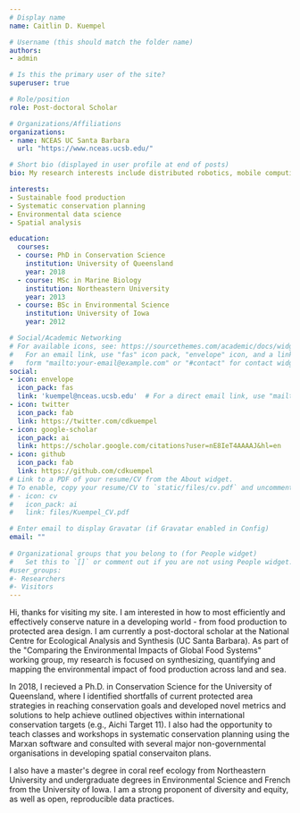 ```yaml
---
# Display name
name: Caitlin D. Kuempel

# Username (this should match the folder name)
authors:
- admin

# Is this the primary user of the site?
superuser: true

# Role/position
role: Post-doctoral Scholar

# Organizations/Affiliations
organizations:
- name: NCEAS UC Santa Barbara
  url: "https://www.nceas.ucsb.edu/"

# Short bio (displayed in user profile at end of posts)
bio: My research interests include distributed robotics, mobile computing and programmable matter.

interests:
- Sustainable food production
- Systematic conservation planning
- Environmental data science
- Spatial analysis

education:
  courses:
  - course: PhD in Conservation Science
    institution: University of Queensland
    year: 2018
  - course: MSc in Marine Biology
    institution: Northeastern University
    year: 2013
  - course: BSc in Environmental Science
    institution: University of Iowa
    year: 2012

# Social/Academic Networking
# For available icons, see: https://sourcethemes.com/academic/docs/widgets/#icons
#   For an email link, use "fas" icon pack, "envelope" icon, and a link in the
#   form "mailto:your-email@example.com" or "#contact" for contact widget.
social:
- icon: envelope
  icon_pack: fas
  link: 'kuempel@nceas.ucsb.edu'  # For a direct email link, use "mailto:test@example.org".
- icon: twitter
  icon_pack: fab
  link: https://twitter.com/cdkuempel
- icon: google-scholar
  icon_pack: ai
  link: https://scholar.google.com/citations?user=nE8IeT4AAAAJ&hl=en
- icon: github
  icon_pack: fab
  link: https://github.com/cdkuempel
# Link to a PDF of your resume/CV from the About widget.
# To enable, copy your resume/CV to `static/files/cv.pdf` and uncomment the lines below.  
# - icon: cv
#   icon_pack: ai
#   link: files/Kuempel_CV.pdf

# Enter email to display Gravatar (if Gravatar enabled in Config)
email: ""
  
# Organizational groups that you belong to (for People widget)
#   Set this to `[]` or comment out if you are not using People widget.  
#user_groups:
#- Researchers
#- Visitors
---
```


Hi, thanks for visiting my site. I am interested in how to most efficiently and effectively conserve nature in a developing world - from food production to protected area design. I am currently a post-doctoral scholar at the National Centre for Ecological Analysis and Synthesis (UC Santa Barbara). As part of the "Comparing the Environmental Impacts of Global Food Systems" working group, my research is focused on synthesizing, quantifying and mapping the environmental impact of food production across land and sea.

In 2018, I recieved a Ph.D. in Conservation Science for the University of Queensland, where I identified shortfalls of current protected area strategies in reaching conservation goals and developed novel metrics and solutions to help achieve outlined objectives within international conservation targets (e.g., Aichi Target 11). I also had the opportunity to teach classes and workshops in systematic conservation planning using the Marxan software and consulted with several major non-governmental organisations in developing spatial conservaiton plans.

I also have a master's degree in coral reef ecology from Northeastern University and undergraduate degrees in Environmental Science and French from the University of Iowa. I am a strong proponent of diversity and equity, as well as open, reproducible data practices.
